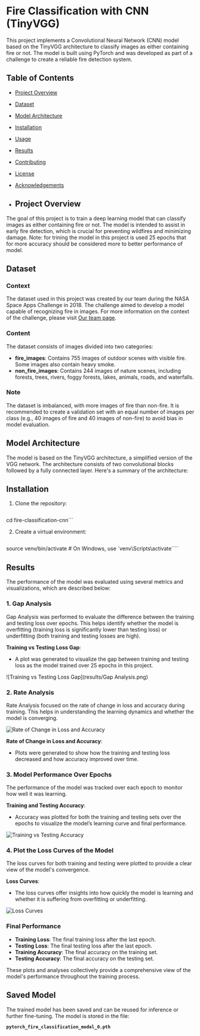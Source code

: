 # Fire Classification with CNN (TinyVGG)

This project implements a Convolutional Neural Network (CNN) model based on the TinyVGG architecture to classify images as either containing fire or not. The model is built using PyTorch and was developed as part of a challenge to create a reliable fire detection system.

## Table of Contents
- [Project Overview](#project-overview)
- [Dataset](#dataset)
- [Model Architecture](#model-architecture)
- [Installation](#installation)
- [Usage](#usage)
- [Results](#results)
- [Contributing](#contributing)
- [License](#license)
- [Acknowledgements](#acknowledgements)

- ## Project Overview
The goal of this project is to train a deep learning model that can classify images as either containing fire or not. The model is intended to assist in early fire detection, which is crucial for preventing wildfires and minimizing damage. Note: for trining the model in this project is used 25 epochs that for more accuracy should be considered more to better performance of model.

## Dataset
### Context
The dataset used in this project was created by our team during the NASA Space Apps Challenge in 2018. The challenge aimed to develop a model capable of recognizing fire in images. For more information on the context of the challenge, please visit [Our team page](#).

### Content
The dataset consists of images divided into two categories:
- **fire_images**: Contains 755 images of outdoor scenes with visible fire. Some images also contain heavy smoke.
- **non_fire_images**: Contains 244 images of nature scenes, including forests, trees, rivers, foggy forests, lakes, animals, roads, and waterfalls.

### Note
The dataset is imbalanced, with more images of fire than non-fire. It is recommended to create a validation set with an equal number of images per class (e.g., 40 images of fire and 40 images of non-fire) to avoid bias in model evaluation.

## Model Architecture
The model is based on the TinyVGG architecture, a simplified version of the VGG network. The architecture consists of two convolutional blocks followed by a fully connected layer. Here's a summary of the architecture:

## Installation

1. Clone the repository:
   ```git clone https://github.com/yourusername/fire-classification-cnn.git
cd fire-classification-cnn```

2. Create a virtual environment:
   ```python -m venv venv
source venv/bin/activate  # On Windows, use `venv\Scripts\activate````

## Results
The performance of the model was evaluated using several metrics and visualizations, which are described below:

### 1. Gap Analysis
Gap Analysis was performed to evaluate the difference between the training and testing loss over epochs. This helps identify whether the model is overfitting (training loss is significantly lower than testing loss) or underfitting (both training and testing losses are high).

**Training vs Testing Loss Gap**:
- A plot was generated to visualize the gap between training and testing loss as the model trained over 25 epochs in this project.

![Training vs Testing Loss Gap](results/Gap Analysis.png)

### 2. Rate Analysis
Rate Analysis focused on the rate of change in loss and accuracy during training. This helps in understanding the learning dynamics and whether the model is converging.

![Rate of Change in Loss and Accuracy](path/to/your/plots/rate_loss_plot.png)

**Rate of Change in Loss and Accuracy**:
- Plots were generated to show how the training and testing loss decreased and how accuracy improved over time.

### 3. Model Performance Over Epochs
The performance of the model was tracked over each epoch to monitor how well it was learning.

**Training and Testing Accuracy**:
- Accuracy was plotted for both the training and testing sets over the epochs to visualize the model’s learning curve and final performance.

![Training vs Testing Accuracy](path/to/your/plots/accuracy_plot.png)

### 4. Plot the Loss Curves of the Model
The loss curves for both training and testing were plotted to provide a clear view of the model's convergence.

**Loss Curves**:
- The loss curves offer insights into how quickly the model is learning and whether it is suffering from overfitting or underfitting.

![Loss Curves](path/to/your/plots/loss_curves_plot.png)

### Final Performance
- **Training Loss**: The final training loss after the last epoch.
- **Testing Loss**: The final testing loss after the last epoch.
- **Training Accuracy**: The final accuracy on the training set.
- **Testing Accuracy**: The final accuracy on the testing set.

These plots and analyses collectively provide a comprehensive view of the model's performance throughout the training process.

## Saved Model

The trained model has been saved and can be reused for inference or further fine-tuning. The model is stored in the file:

**`pytorch_fire_classification_model_0.pth`**
